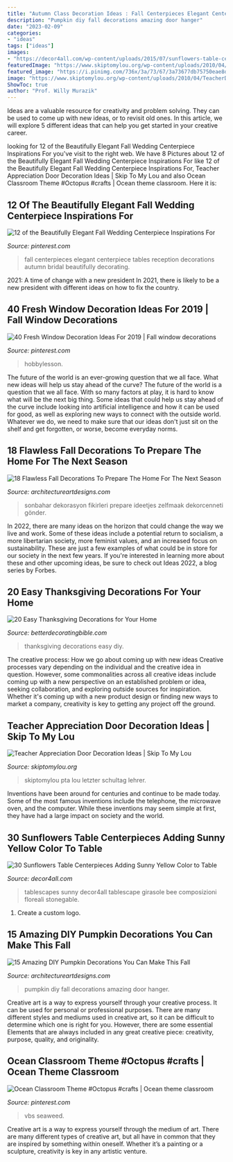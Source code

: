 ```yaml
---
title: "Autumn Class Decoration Ideas : Fall Centerpieces Elegant Centerpiece Tables Reception Decorations Autumn Bridal Beautifully Decorating"
description: "Pumpkin diy fall decorations amazing door hanger"
date: "2023-02-09"
categories:
- "ideas"
tags: ["ideas"]
images:
- "https://decor4all.com/wp-content/uploads/2015/07/sunflowers-table-centerpieces-decoration-ideas-14.jpg"
featuredImage: "https://www.skiptomylou.org/wp-content/uploads/2010/04/TeacherDoor-superstar-1.jpg"
featured_image: "https://i.pinimg.com/736x/3a/73/67/3a73677db75750eae8d7425124dc50c2.jpg"
image: "https://www.skiptomylou.org/wp-content/uploads/2010/04/TeacherDoor-superstar-1.jpg"
ShowToc: true
author: "Prof. Willy Murazik"
---
```



Ideas are a valuable resource for creativity and problem solving. They can be used to come up with new ideas, or to revisit old ones. In this article, we will explore 5 different ideas that can help you get started in your creative career.

	

		
looking for 12 of the Beautifully Elegant Fall Wedding Centerpiece Inspirations For you've visit to the right web. We have 8 Pictures about 12 of the Beautifully Elegant Fall Wedding Centerpiece Inspirations For like 12 of the Beautifully Elegant Fall Wedding Centerpiece Inspirations For, Teacher Appreciation Door Decoration Ideas | Skip To My Lou and also Ocean Classroom Theme #Octopus #crafts | Ocean theme classroom. Here it is:
		
    
## 12 Of The Beautifully Elegant Fall Wedding Centerpiece Inspirations For

<img loading=lazy src="https://i.pinimg.com/736x/3a/73/67/3a73677db75750eae8d7425124dc50c2.jpg" onerror="this.onerror=null;this.src='https://tse4.mm.bing.net/th?id=OIP.wIY-f5EDiMGllsUherv51wHaLF&amp;pid=15.1';" alt="12 of the Beautifully Elegant Fall Wedding Centerpiece Inspirations For">

_Source: pinterest.com_

>fall centerpieces elegant centerpiece tables reception decorations autumn bridal beautifully decorating. 

	

2021: A time of change with a new president
In 2021, there is likely to be a new president with different ideas on how to fix the country.

    
## 40 Fresh Window Decoration Ideas For 2019 | Fall Window Decorations

<img loading=lazy src="https://i.pinimg.com/736x/0b/e5/38/0be538f9e9ac5e99037ffed9df6022f7.jpg" onerror="this.onerror=null;this.src='https://tse2.mm.bing.net/th?id=OIP.64x8mCkjuRg57Cmd0Rp2qwHaLH&amp;pid=15.1';" alt="40 Fresh Window Decoration Ideas For 2019 | Fall window decorations">

_Source: pinterest.com_

>hobbylesson. 

	

The future of the world is an ever-growing question that we all face. What new ideas will help us stay ahead of the curve?
The future of the world is a question that we all face. With so many factors at play, it is hard to know what will be the next big thing. Some ideas that could help us stay ahead of the curve include looking into artificial intelligence and how it can be used for good, as well as exploring new ways to connect with the outside world. Whatever we do, we need to make sure that our ideas don't just sit on the shelf and get forgotten, or worse, become everyday norms.

    
## 18 Flawless Fall Decorations To Prepare The Home For The Next Season

<img loading=lazy src="https://www.architectureartdesigns.com/wp-content/uploads/2017/08/15-22-1024x627.jpg" onerror="this.onerror=null;this.src='https://tse4.mm.bing.net/th?id=OIP.cXjarLkjaujTyRNJxpJgpQHaEi&amp;pid=15.1';" alt="18 Flawless Fall Decorations To Prepare The Home For The Next Season">

_Source: architectureartdesigns.com_

>sonbahar dekorasyon fikirleri prepare ideetjes zelfmaak dekorcenneti gönder. 

	

In 2022, there are many ideas on the horizon that could change the way we live and work. Some of these ideas include a potential return to socialism, a more libertarian society, more feminist values, and an increased focus on sustainability. These are just a few examples of what could be in store for our society in the next few years. If you're interested in learning more about these and other upcoming ideas, be sure to check out Ideas 2022, a blog series by Forbes.

    
## 20 Easy Thanksgiving Decorations For Your Home

<img loading=lazy src="http://betterdecoratingbible.com/wp-content/uploads/2013/11/3-8327746258f82d950d14cff26084dcfe.jpg" onerror="this.onerror=null;this.src='https://tse4.mm.bing.net/th?id=OIP.kkoLDmIIClcctapgTcIPrQHaJ4&amp;pid=15.1';" alt="20 Easy Thanksgiving Decorations for Your Home">

_Source: betterdecoratingbible.com_

>thanksgiving decorations easy diy. 

	

The creative process: How we go about coming up with new ideas
Creative processes vary depending on the individual and the creative idea in question. However, some commonalities across all creative ideas include coming up with a new perspective on an established problem or idea, seeking collaboration, and exploring outside sources for inspiration. Whether it's coming up with a new product design or finding new ways to market a company, creativity is key to getting any project off the ground.

    
## Teacher Appreciation Door Decoration Ideas | Skip To My Lou

<img loading=lazy src="https://www.skiptomylou.org/wp-content/uploads/2010/04/TeacherDoor-superstar-1.jpg" onerror="this.onerror=null;this.src='https://tse1.mm.bing.net/th?id=OIP.cYkg-tU2Kjc2ahS02dihHwAAAA&amp;pid=15.1';" alt="Teacher Appreciation Door Decoration Ideas | Skip To My Lou">

_Source: skiptomylou.org_

>skiptomylou pta lou letzter schultag lehrer. 

	

Inventions have been around for centuries and continue to be made today. Some of the most famous inventions include the telephone, the microwave oven, and the computer. While these inventions may seem simple at first, they have had a large impact on society and the world.

    
## 30 Sunflowers Table Centerpieces Adding Sunny Yellow Color To Table

<img loading=lazy src="https://decor4all.com/wp-content/uploads/2015/07/sunflowers-table-centerpieces-decoration-ideas-14.jpg" onerror="this.onerror=null;this.src='https://tse3.mm.bing.net/th?id=OIP.CRwYCQHH39Zhd3iZ05Q59wAAAA&amp;pid=15.1';" alt="30 Sunflowers Table Centerpieces Adding Sunny Yellow Color to Table">

_Source: decor4all.com_

>tablescapes sunny decor4all tablescape girasole bee composizioni floreali stonegable. 

	

1. Create a custom logo.

    
## 15 Amazing DIY Pumpkin Decorations You Can Make This Fall

<img loading=lazy src="https://www.architectureartdesigns.com/wp-content/uploads/2016/10/15-Amazing-DIY-Pumpkin-Decorations-You-Can-Make-This-Fall-10.jpg" onerror="this.onerror=null;this.src='https://tse3.mm.bing.net/th?id=OIP.Fnx2V2tkVR1wo3hTCc1OagHaMj&amp;pid=15.1';" alt="15 Amazing DIY Pumpkin Decorations You Can Make This Fall">

_Source: architectureartdesigns.com_

>pumpkin diy fall decorations amazing door hanger. 

	

Creative art is a way to express yourself through your creative process. It can be used for personal or professional purposes. There are many different styles and mediums used in creative art, so it can be difficult to determine which one is right for you. However, there are some essential Elements that are always included in any great creative piece: creativity, purpose, quality, and originality.

    
## Ocean Classroom Theme #Octopus #crafts | Ocean Theme Classroom

<img loading=lazy src="https://i.pinimg.com/736x/87/fd/51/87fd518653f450e3ea1f8d70f5fded8d.jpg" onerror="this.onerror=null;this.src='https://tse1.mm.bing.net/th?id=OIP.o_5KBgSLRGnOM-FC8RGYGgHaJ3&amp;pid=15.1';" alt="Ocean Classroom Theme #Octopus #crafts | Ocean theme classroom">

_Source: pinterest.com_

>vbs seaweed. 

	

Creative art is a way to express yourself through the medium of art. There are many different types of creative art, but all have in common that they are inspired by something within oneself. Whether it’s a painting or a sculpture, creativity is key in any artistic venture.

